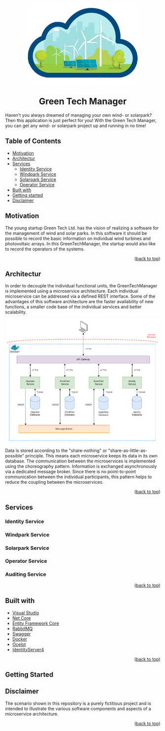 <p id="readme-top" align="center">
  <img src="/images/logo.png" height="256">
  <h1  align="center">Green Tech Manager</h1>
</p>

Haven't you always dreamed of managing your own wind- or solarpark? Then this application is just perfect for you! With the Green Tech Manager, you can get any wind- or solarpark project up and running in no time!

## Table of Contents

- [Motivation](#motivation)
- [Architectur](#architectur)
- [Services](#services)
    - [Identity Service](#identityservice)
    - [Windpark Service](#windparkservice)
    - [Solarpark Service](#solarparkservice)
    - [Operator Service](#operatorservice)
- [Built with](#builtwith)
- [Getting started](#gettingstarted)
- [Disclaimer](#disclaimer)

## Motivation <a name="motivation"></a>

The young startup Green Tech Ltd. has the vision of realizing a software for the management of wind and solar parks. In this software it should be possible to record the basic information on individual wind turbines and photovoltaic arrays. In this GreenTechManager, the startup would also like to record the operators of the systems.

<p align="right">(<a href="#readme-top">back to top</a>)</p>

## Architectur <a name="architectur"></a>

In order to decouple the individual functional units, the GreenTechManager is implemented using a microservice architecture. Each individual microservice can be addressed via a defined REST interface. Some of the advantages of this software architecture are the faster availability of new functions, a smaller code base of the individual services and better scalability.
<p align="center">
<img src="/images/architecture.png" height="400">
</p>
Data is stored according to the "share-nothing" or "share-as-little-as-possible" principle. This means each microservice keeps its data in its own database. The communication between the microservices is implemented using the choreography pattern. Information is exchanged asynchronously via a dedicated message broker. Since there is no point-to-point communication between the individual participants, this pattern helps to reduce the coupling between the microservices.

<p align="right">(<a href="#readme-top">back to top</a>)</p>

## Services <a name="services"></a>

### Identity Service <a name="identityservice"></a>

### Windpark Service <a name="windparkservice"></a>

### Solarpark Service <a name="solarparkservice"></a>

### Operator Service <a name="operatorservice"></a>

### Auditing Service <a name="auditservice"></a>

<p align="right">(<a href="#readme-top">back to top</a>)</p>

## Built with <a name="builtwith"></a>

- [Visual Studio](https://visualstudio.microsoft.com/de/vs/community/)
- [Net Core](https://dotnet.microsoft.com/)
- [Entity Framework Core](https://learn.microsoft.com/en-us/ef/core/)
- [RabbitMQ](https://www.rabbitmq.com/)
- [Swagger](https://swagger.io/)
- [Docker](https://www.docker.com/)
- [Ocelot](https://github.com/ThreeMammals/Ocelot)
- [IdentityServer4](https://identityserver4.readthedocs.io/)

<p align="right">(<a href="#readme-top">back to top</a>)</p>

## Getting Started <a name="gettingstarted"></a>

## Disclaimer <a name="disclaimer"></a>
The scenario shown in this repository is a purely fictitious project and is intended to illustrate the various software components and aspects of a microservice architecture.

<p align="right">(<a href="#readme-top">back to top</a>)</p>